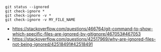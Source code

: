 ```
git status --ignored
git check-ignore *
git check-ignore -v *
git check-ignore -v MY_FILE_NAME
```

- https://stackoverflow.com/questions/466764/git-command-to-show-which-specific-files-are-ignored-by-gitignore/467053#467053
- https://stackoverflow.com/questions/42517969/why-are-ignored-files-not-being-ignored/42518491#42518491
